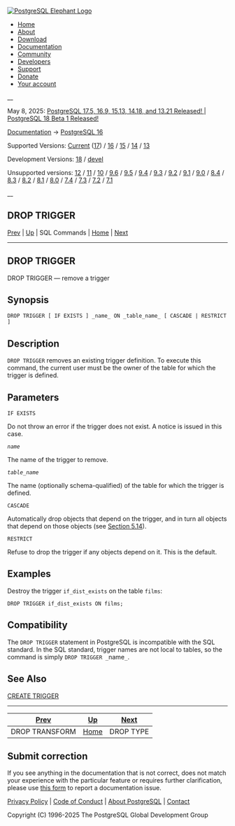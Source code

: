 [ ![PostgreSQL Elephant Logo](/media/img/about/press/elephant.png) ](/)

  * [Home](/ "Home")
  * [About](/about/ "About")
  * [Download](/download/ "Download")
  * [Documentation](/docs/ "Documentation")
  * [Community](/community/ "Community")
  * [Developers](/developer/ "Developers")
  * [Support](/support/ "Support")
  * [Donate](/about/donate/ "Donate")
  * [Your account](/account/ "Your account")

__

May 8, 2025: [ PostgreSQL 17.5, 16.9, 15.13, 14.18, and 13.21 Released! ](/about/news/postgresql-175-169-1513-1418-and-1321-released-3072/) | [ PostgreSQL 18 Beta 1 Released! ](/about/news/postgresql-18-beta-1-released-3070/)

[Documentation](/docs/ "Documentation") -> [PostgreSQL
16](/docs/16/index.html)

Supported Versions: [Current](/docs/current/sql-droptrigger.html "PostgreSQL
17 - DROP TRIGGER") ([17](/docs/17/sql-droptrigger.html "PostgreSQL 17 - DROP
TRIGGER")) / [16](/docs/16/sql-droptrigger.html "PostgreSQL 16 - DROP
TRIGGER") / [15](/docs/15/sql-droptrigger.html "PostgreSQL 15 - DROP TRIGGER")
/ [14](/docs/14/sql-droptrigger.html "PostgreSQL 14 - DROP TRIGGER") /
[13](/docs/13/sql-droptrigger.html "PostgreSQL 13 - DROP TRIGGER")

Development Versions: [18](/docs/18/sql-droptrigger.html "PostgreSQL 18 - DROP
TRIGGER") / [devel](/docs/devel/sql-droptrigger.html "PostgreSQL devel - DROP
TRIGGER")

Unsupported versions: [12](/docs/12/sql-droptrigger.html "PostgreSQL 12 - DROP
TRIGGER") / [11](/docs/11/sql-droptrigger.html "PostgreSQL 11 - DROP TRIGGER")
/ [10](/docs/10/sql-droptrigger.html "PostgreSQL 10 - DROP TRIGGER") /
[9.6](/docs/9.6/sql-droptrigger.html "PostgreSQL 9.6 - DROP TRIGGER") /
[9.5](/docs/9.5/sql-droptrigger.html "PostgreSQL 9.5 - DROP TRIGGER") /
[9.4](/docs/9.4/sql-droptrigger.html "PostgreSQL 9.4 - DROP TRIGGER") /
[9.3](/docs/9.3/sql-droptrigger.html "PostgreSQL 9.3 - DROP TRIGGER") /
[9.2](/docs/9.2/sql-droptrigger.html "PostgreSQL 9.2 - DROP TRIGGER") /
[9.1](/docs/9.1/sql-droptrigger.html "PostgreSQL 9.1 - DROP TRIGGER") /
[9.0](/docs/9.0/sql-droptrigger.html "PostgreSQL 9.0 - DROP TRIGGER") /
[8.4](/docs/8.4/sql-droptrigger.html "PostgreSQL 8.4 - DROP TRIGGER") /
[8.3](/docs/8.3/sql-droptrigger.html "PostgreSQL 8.3 - DROP TRIGGER") /
[8.2](/docs/8.2/sql-droptrigger.html "PostgreSQL 8.2 - DROP TRIGGER") /
[8.1](/docs/8.1/sql-droptrigger.html "PostgreSQL 8.1 - DROP TRIGGER") /
[8.0](/docs/8.0/sql-droptrigger.html "PostgreSQL 8.0 - DROP TRIGGER") /
[7.4](/docs/7.4/sql-droptrigger.html "PostgreSQL 7.4 - DROP TRIGGER") /
[7.3](/docs/7.3/sql-droptrigger.html "PostgreSQL 7.3 - DROP TRIGGER") /
[7.2](/docs/7.2/sql-droptrigger.html "PostgreSQL 7.2 - DROP TRIGGER") /
[7.1](/docs/7.1/sql-droptrigger.html "PostgreSQL 7.1 - DROP TRIGGER")

__

DROP TRIGGER  
---  
[Prev](sql-droptransform.html "DROP TRANSFORM")  | [Up](sql-commands.html "SQL Commands") | SQL Commands | [Home](index.html "PostgreSQL 16.9 Documentation") |  [Next](sql-droptype.html "DROP TYPE")  
  
* * *

## DROP TRIGGER

DROP TRIGGER — remove a trigger

## Synopsis

    
    
    DROP TRIGGER [ IF EXISTS ] _name_ ON _table_name_ [ CASCADE | RESTRICT ]
    

## Description

`DROP TRIGGER` removes an existing trigger definition. To execute this
command, the current user must be the owner of the table for which the trigger
is defined.

## Parameters

`IF EXISTS`

    

Do not throw an error if the trigger does not exist. A notice is issued in
this case.

_`name`_

    

The name of the trigger to remove.

_`table_name`_

    

The name (optionally schema-qualified) of the table for which the trigger is
defined.

`CASCADE`

    

Automatically drop objects that depend on the trigger, and in turn all objects
that depend on those objects (see [Section 5.14](ddl-depend.html
"5.14. Dependency Tracking")).

`RESTRICT`

    

Refuse to drop the trigger if any objects depend on it. This is the default.

## Examples

Destroy the trigger `if_dist_exists` on the table `films`:

    
    
    DROP TRIGGER if_dist_exists ON films;
    

## Compatibility

The `DROP TRIGGER` statement in PostgreSQL is incompatible with the SQL
standard. In the SQL standard, trigger names are not local to tables, so the
command is simply `DROP TRIGGER _`name`_`.

## See Also

[CREATE TRIGGER](sql-createtrigger.html "CREATE TRIGGER")

* * *

[Prev](sql-droptransform.html "DROP TRANSFORM")  | [Up](sql-commands.html "SQL Commands") |  [Next](sql-droptype.html "DROP TYPE")  
---|---|---  
DROP TRANSFORM  | [Home](index.html "PostgreSQL 16.9 Documentation") |  DROP TYPE  
  
## Submit correction

If you see anything in the documentation that is not correct, does not match
your experience with the particular feature or requires further clarification,
please use [this form](/account/comments/new/16/sql-droptrigger.html/) to
report a documentation issue.

[Privacy Policy](/about/privacypolicy) | [Code of Conduct](/about/policies/coc/) | [About PostgreSQL](/about/) | [Contact](/about/contact/)  

Copyright (C) 1996-2025 The PostgreSQL Global Development Group

